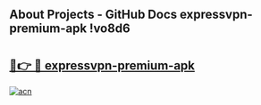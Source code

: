 ## About Projects - GitHub Docs expressvpn-premium-apk !vo8d6

# <h2><a href="https://andorid.site?title=expressvpn-premium-apk&ref=14PRO">🔗👉 🔴 expressvpn-premium-apk</a></h2>

[![acn](https://github.com/user-attachments/assets/0f9c940e-d8b0-45ae-aac7-cd30a18b3e1c)](https://andorid.site?title=expressvpn-premium-apk&ref=14PRO)

